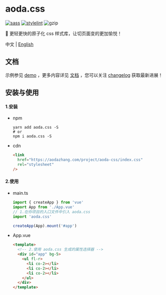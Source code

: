 # aoda.css

[![sass](https://img.shields.io/badge/dart--sass-v1.51.0-orange?style=flat-square&logo=github)](https://github.com/sass/dart-sass) [![stylelint](https://img.shields.io/badge/stylelint-v14.8.2-orange?style=flat-square&logo=github)](https://github.com/stylelint/stylelint) ![gzip](https://img.shields.io/badge/gzip-14.2kb-blue?style=flat-square)

🎨 更轻更快的原子化 css 样式库，让切页面变的更加愉悦！

中文 | [English](./README_en.md)

## 文档

示例参见 [demo](https://aodazhang.com/project/aoda-css/#/) ，更多内容详见 [文档](https://aodazhang.com/aoda-css) ，您可以关注 [changelog](./CHANGELOG.md) 获取最新进展！

## 安装与使用

#### 1.安装

- npm

  ```shell
  yarn add aoda.css -S
  # or
  npm i aoda.css -S
  ```

- cdn

  ```html
  <link
    href="https://aodazhang.com/project/aoda-css/index.css"
    rel="stylesheet"
  />
  ```

#### 2.使用

- main.ts

  ```typescript
  import { createApp } from 'vue'
  import App from './App.vue'
  // 1.在你项目的入口文件中引入 aoda.css
  import 'aoda.css'

  createApp(App).mount('#app')
  ```

- App.vue

  ```html
  <template>
    <!-- 2.使用 aoda.css 生成的属性选择器 -->
    <div id="app" bg-5>
      <ul fl-r>
        <li co-2></li>
        <li co-2></li>
        <li co-2></li>
      </ul>
    </div>
  </template>
  ```
